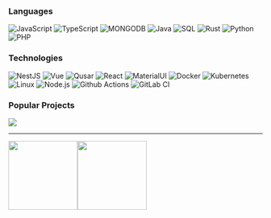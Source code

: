 ### Languages
![JavaScript](https://img.shields.io/badge/-JavaScript-000?&logo=JavaScript)
![TypeScript](https://img.shields.io/badge/-TypeScript-000?&logo=TypeScript)
![MONGODB](https://img.shields.io/badge/-MongoDB-000?&logo=MongoDB)
![Java](https://img.shields.io/badge/-Java-000?&logo=Java&logoColor=007396)
![SQL](https://img.shields.io/badge/-SQL-000?&logo=MySQL)
![Rust](https://img.shields.io/badge/-Rust-000?&logo=Rust)
![Python](https://img.shields.io/badge/-Python-000?&logo=Python)
![PHP](https://img.shields.io/badge/-PHP-000?&logo=PHP)

### Technologies
![NestJS](https://img.shields.io/badge/-NestJS-000?&logo=NestJS)
![Vue](https://img.shields.io/badge/-Vue-000?&logo=Vue.js)
![Qusar](https://img.shields.io/badge/-Quasar-000?&logo=Quasar)
![React](https://img.shields.io/badge/-React-000?&logo=React)
![MaterialUI](https://img.shields.io/badge/-MaterialUI-000?&logo=MUI)
![Docker](https://img.shields.io/badge/-Docker-000?&logo=Docker)
![Kubernetes](https://img.shields.io/badge/-Kubernetes-000?&logo=Kubernetes)
![Linux](https://img.shields.io/badge/-Linux-000?&logo=Linux)
![Node.js](https://img.shields.io/badge/-Node.js-000?&logo=node.js)
![Github Actions](https://img.shields.io/badge/-Github%20Actions-000?&logo=Github%20Actions)
![GitLab CI](https://img.shields.io/badge/-Gitlab%20CI-000?&logo=Gitlab)

### Popular Projects
[![](https://img.shields.io/badge/-Member%20Counter-000?&logo=Discord)](https://github.com/eduardozgz/member-counter-bot)

---

<a href="https://eduardozgz.com">
<img height="137px" src="https://github-readme-stats.vercel.app/api?username=eduardozgz&hide_title=true&hide_border=true&show_icons=true&include_all_commits=true&count_private=true&line_height=21&text_color=000&icon_color=000&theme=graywhite" /><img height="137px" src="https://github-readme-stats.vercel.app/api/top-langs/?username=eduardozgz&hide=html&hide_title=true&hide_border=true&layout=compact&langs_count=6&exclude_repo=comp426,Redventures-Movie-Quotes&text_color=000&icon_color=fff&theme=graywhite" />
</a>
